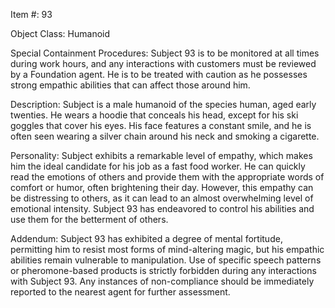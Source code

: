 Item #: 93

Object Class: Humanoid

Special Containment Procedures: Subject 93 is to be monitored at all times during work hours, and any interactions with customers must be reviewed by a Foundation agent. He is to be treated with caution as he possesses strong empathic abilities that can affect those around him.

Description: Subject is a male humanoid of the species human, aged early twenties. He wears a hoodie that conceals his head, except for his ski goggles that cover his eyes. His face features a constant smile, and he is often seen wearing a silver chain around his neck and smoking a cigarette.

Personality: Subject exhibits a remarkable level of empathy, which makes him the ideal candidate for his job as a fast food worker. He can quickly read the emotions of others and provide them with the appropriate words of comfort or humor, often brightening their day. However, this empathy can be distressing to others, as it can lead to an almost overwhelming level of emotional intensity. Subject 93 has endeavored to control his abilities and use them for the betterment of others. 

Addendum: Subject 93 has exhibited a degree of mental fortitude, permitting him to resist most forms of mind-altering magic, but his empathic abilities remain vulnerable to manipulation. Use of specific speech patterns or pheromone-based products is strictly forbidden during any interactions with Subject 93. Any instances of non-compliance should be immediately reported to the nearest agent for further assessment.